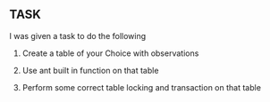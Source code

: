    ## TASK
   I was given a task to do the following
   
  1. Create a table of your Choice with observations
  
  2. Use ant built in function on that table
  
  3. Perform some correct table locking and transaction on that table
  
